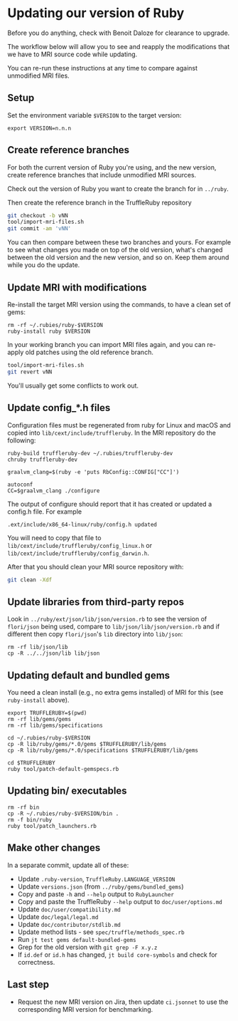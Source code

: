 # Updating our version of Ruby

Before you do anything, check with Benoit Daloze for clearance to upgrade.

The workflow below will allow you to see and reapply the modifications that we
have to MRI source code while updating.

You can re-run these instructions at any time to compare against unmodified
MRI files.

## Setup

Set the environment variable `$VERSION` to the target version:
```
export VERSION=n.n.n
```

## Create reference branches

For both the current version of Ruby you're using, and the new version, create
reference branches that include unmodified MRI sources.

Check out the version of Ruby you want to create the branch for in `../ruby`.

Then create the reference branch in the TruffleRuby repository

```bash
git checkout -b vNN
tool/import-mri-files.sh
git commit -am 'vNN'
```

You can then compare between these two branches and yours. For example to see
what changes you made on top of the old version, what's changed between the
old version and the new version, and so on. Keep them around while you do the
update.

## Update MRI with modifications

Re-install the target MRI version using the commands, to have a clean set of gems:
```
rm -rf ~/.rubies/ruby-$VERSION
ruby-install ruby $VERSION
```

In your working branch you can import MRI files again, and you can re-apply
old patches using the old reference branch.

```bash
tool/import-mri-files.sh
git revert vNN
```

You'll usually get some conflicts to work out.

## Update config_*.h files

Configuration files must be regenerated from ruby for Linux and macOS
and copied into `lib/cext/include/truffleruby`. In the MRI repository
do the following:

```
ruby-build truffleruby-dev ~/.rubies/truffleruby-dev
chruby truffleruby-dev

graalvm_clang=$(ruby -e 'puts RbConfig::CONFIG["CC"]')

autoconf
CC=$graalvm_clang ./configure
```

The output of configure should report that it has created or updated a
config.h file. For example

```
.ext/include/x86_64-linux/ruby/config.h updated
```

You will need to copy that file to
`lib/cext/include/truffleruby/config_linux.h` or
`lib/cext/include/truffleruby/config_darwin.h`.

After that you should clean your MRI source repository with:

```bash
git clean -Xdf
```

## Update libraries from third-party repos

Look in `../ruby/ext/json/lib/json/version.rb` to see the version of `flori/json` being used,
compare to `lib/json/lib/json/version.rb` and if different then
copy `flori/json`'s `lib` directory into `lib/json`:
```
rm -rf lib/json/lib
cp -R ../../json/lib lib/json
```

## Updating default and bundled gems

You need a clean install (e.g., no extra gems installed) of MRI for this
(see `ruby-install` above).

```
export TRUFFLERUBY=$(pwd)
rm -rf lib/gems/gems
rm -rf lib/gems/specifications

cd ~/.rubies/ruby-$VERSION
cp -R lib/ruby/gems/*.0/gems $TRUFFLERUBY/lib/gems
cp -R lib/ruby/gems/*.0/specifications $TRUFFLERUBY/lib/gems

cd $TRUFFLERUBY
ruby tool/patch-default-gemspecs.rb
```

## Updating bin/ executables

```
rm -rf bin
cp -R ~/.rubies/ruby-$VERSION/bin .
rm -f bin/ruby
ruby tool/patch_launchers.rb
```

## Make other changes

In a separate commit, update all of these:

* Update `.ruby-version`, `TruffleRuby.LANGUAGE_VERSION`
* Update `versions.json` (from `../ruby/gems/bundled_gems`)
* Copy and paste `-h` and `--help` output to `RubyLauncher`
* Copy and paste the TruffleRuby `--help` output to `doc/user/options.md`
* Update `doc/user/compatibility.md`
* Update `doc/legal/legal.md`
* Update `doc/contributor/stdlib.md`
* Update method lists - see `spec/truffle/methods_spec.rb`
* Run `jt test gems default-bundled-gems`
* Grep for the old version with `git grep -F x.y.z`
* If `id.def` or `id.h` has changed, `jt build core-symbols` and check for correctness.

## Last step

* Request the new MRI version on Jira, then update `ci.jsonnet` to use the corresponding MRI version for benchmarking.
